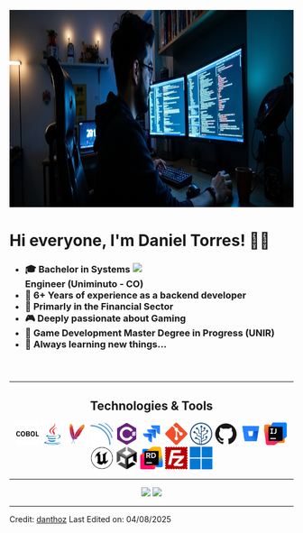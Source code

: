 <p align="center">
  <img src="https://raw.githubusercontent.com/Danthoz/Danthoz/refs/heads/main/banner.jpg" height="350"/>
</p>
<header align="left">
    <h1 align="left">Hi everyone, I'm Daniel Torres! 👋🏻
    <h3 align="left">
      <img id='gif' align="right" src="https://media2.giphy.com/media/v1.Y2lkPTc5MGI3NjExdHk1Nm8yMzNxcm95N3hqd3k0cmdnYnJyMXdkczVrMGplZGg1ZjFxNyZlcD12MV9pbnRlcm5hbF9naWZfYnlfaWQmY3Q9Zw/465yxl2KmGyMoJesPX/giphy.gif" 
  width="285">  
        <ul>
            <li>🎓 Bachelor in Systems Engineer (Uniminuto - CO) </li>
            <li>💼 6+ Years of experience as a backend developer</li>
            <li>🏦 Primarly in the Financial Sector</li>
            <li>🎮 Deeply passionate about Gaming</li>
            <li>📖 Game Development Master Degree in Progress (UNIR) </li>
            <li>🧠 Always learning new things... </li>
        </ul>
    </h3>
</header>
<hr>
<div align="center">
    <h2 align="center">Technologies & Tools</h2>
    <div align="center">
        <img src="https://github.com/devicons/devicon/blob/master/icons/cobol/cobol-original.svg" alt="Cobol" width="40">
        <img src="https://github.com/devicons/devicon/blob/master/icons/java/java-original.svg" alt="Java" width="40">
        <img src="https://github.com/devicons/devicon/blob/master/icons/maven/maven-original.svg" alt="Maven" width="40">
        <img src="https://github.com/devicons/devicon/blob/master/icons/sonarqube/sonarqube-original.svg" alt="SonarQube" width="40">
        <img src="https://github.com/devicons/devicon/blob/master/icons/csharp/csharp-plain.svg" alt="C#" width="40">
        <img src="https://github.com/devicons/devicon/blob/master/icons/jira/jira-original.svg" alt="Jira" width="40">
        <img src="https://github.com/devicons/devicon/blob/master/icons/git/git-plain.svg" alt="Git" width="40">
        <img src="https://github.com/devicons/devicon/blob/master/icons/sourcetree/sourcetree-original.svg" alt="Sourcetree" width="40">
        <img src="https://github.com/devicons/devicon/blob/master/icons/github/github-original.svg" alt="Github" width="40">
        <img src="https://github.com/devicons/devicon/blob/master/icons/bitbucket/bitbucket-original.svg" alt="Bitbucket" width="40">
        <img src="https://github.com/devicons/devicon/blob/master/icons/intellij/intellij-original.svg" alt="Intellij" width="40">
        <img src="https://github.com/devicons/devicon/blob/master/icons/unrealengine/unrealengine-original.svg" alt="Unreal" width="40">
        <img src="https://github.com/devicons/devicon/blob/master/icons/unity/unity-original.svg" alt="Unity" width="40">
        <img src="https://github.com/devicons/devicon/blob/master/icons/rider/rider-original.svg" alt="Rider" width="40">
        <img src="https://github.com/devicons/devicon/blob/master/icons/filezilla/filezilla-plain.svg" alt="FileZilla" width="40">
        <img src="https://github.com/devicons/devicon/blob/master/icons/windows11/windows11-original.svg" alt="FileZilla" width="40">
    </div>
</div>
<hr>
<footer align="center">
    <p align="center">
        <img src="https://github-readme-stats.vercel.app/api?username=Danthoz&include_all_commits=true&show_icons=true&theme=radical" height="220">
        <img src="https://github-readme-stats.vercel.app/api/top-langs/?username=Danthoz&layout=compact&hide=css&theme=radical" height="320">
    </p>
</footer>

------

Credit: [danthoz](https://github.com/Danthoz)
Last Edited on: 04/08/2025
